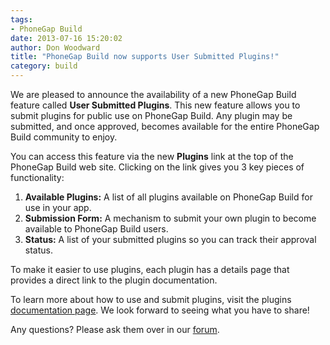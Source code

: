 ```yaml
---
tags:
- PhoneGap Build
date: 2013-07-16 15:20:02
author: Don Woodward
title: "PhoneGap Build now supports User Submitted Plugins!"
category: build
---
```


We are pleased to announce the availability of a new PhoneGap Build feature called **User Submitted Plugins**.  This new feature allows you to submit plugins for public use on PhoneGap Build.  Any plugin may be submitted, and once approved, becomes available for the entire PhoneGap Build community to enjoy.

You can access this feature via the new **Plugins** link at the top of the PhoneGap Build web site.  Clicking on the link gives you 3 key pieces of functionality:
1. **Available Plugins:** A list of all plugins available on PhoneGap Build for use in your app.
2. **Submission Form:** A mechanism to submit your own plugin to become available to PhoneGap Build users.
3. **Status:** A list of your submitted plugins so you can track their approval status. 

To make it easier to use plugins, each plugin has a details page that provides a direct link to the plugin documentation.

To learn more about how to use and submit plugins, visit the plugins [documentation page](https://build.phonegap.com/docs/plugins).  We look forward to seeing what you have to share!

Any questions?  Please ask them over in our [forum](http://getsatisfaction.com/nitobi/products/nitobi_phonegap_build).